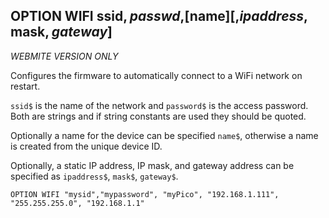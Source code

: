 ## OPTION WIFI ssid$, passwd$,[name$] [,ipaddress$, mask$,gateway$]

*WEBMITE VERSION ONLY*

Configures the firmware to automatically connect to a WiFi network on restart.

`ssid$` is the name of the network and `password$` is the access password. Both are strings and if string constants are used they should be quoted.

Optionally a name for the device can be specified `name$`, otherwise a name is created from the unique device ID.

Optionally, a static IP address, IP mask, and gateway address can be specified as `ipaddress$`, `mask$`, `gateway$`. 

```basic
OPTION WIFI "mysid","mypassword", "myPico", "192.168.1.111", "255.255.255.0", "192.168.1.1"
```